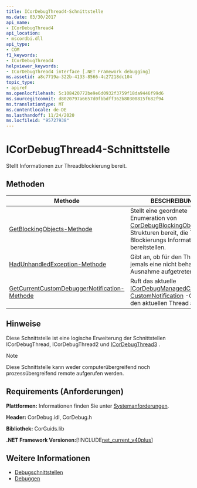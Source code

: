 ```yaml
---
title: ICorDebugThread4-Schnittstelle
ms.date: 03/30/2017
api_name:
- ICorDebugThread4
api_location:
- mscordbi.dll
api_type:
- COM
f1_keywords:
- ICorDebugThread4
helpviewer_keywords:
- ICorDebugThread4 interface [.NET Framework debugging]
ms.assetid: a8c7719a-322b-4133-8566-4c27218dc104
topic_type:
- apiref
ms.openlocfilehash: 5c108420772be9e6d0932f3759f18da9446f99d6
ms.sourcegitcommit: d8020797a6657d0fbbdff362b80300815f682f94
ms.translationtype: MT
ms.contentlocale: de-DE
ms.lasthandoff: 11/24/2020
ms.locfileid: "95727938"
---
```

# <a name="icordebugthread4-interface"></a>ICorDebugThread4-Schnittstelle

Stellt Informationen zur Threadblockierung bereit.  
  
## <a name="methods"></a>Methoden  
  
|Methode|BESCHREIBUNG|  
|------------|-----------------|  
|[GetBlockingObjects-Methode](icordebugthread4-getblockingobjects-method.md)|Stellt eine geordnete Enumeration von [CorDebugBlockingObject](cordebugblockingobject-structure.md) -Strukturen bereit, die Thread Blockierungs Informationen bereitstellen.|  
|[HadUnhandledException-Methode](icordebugthread4-hadunhandledexception-method.md)|Gibt an, ob für den Thread jemals eine nicht behandelte Ausnahme aufgetreten ist.|  
|[GetCurrentCustomDebuggerNotification-Methode](icordebugthread4-getcurrentcustomdebuggernotification-method.md)|Ruft das aktuelle [ICorDebugManagedCallback3:: CustomNotification](icordebugmanagedcallback3-customnotification-method.md) -Objekt für den aktuellen Thread ab.|  
  
## <a name="remarks"></a>Hinweise  

 Diese Schnittstelle ist eine logische Erweiterung der Schnittstellen ICorDebugThread, ICorDebugThread2 und [ICorDebugThread3](icordebugthread3-interface.md) .  
  
> [!NOTE]
> Diese Schnittstelle kann weder computerübergreifend noch prozessübergreifend remote aufgerufen werden.  
  
## <a name="requirements"></a>Requirements (Anforderungen)  

 **Plattformen:** Informationen finden Sie unter [Systemanforderungen](../../get-started/system-requirements.md).  
  
 **Header:** CorDebug.idl, CorDebug.h  
  
 **Bibliothek:** CorGuids.lib  
  
 **.NET Framework Versionen:**[!INCLUDE[net_current_v40plus](../../../../includes/net-current-v40plus-md.md)]  
  
## <a name="see-also"></a>Weitere Informationen

- [Debugschnittstellen](debugging-interfaces.md)
- [Debuggen](index.md)

